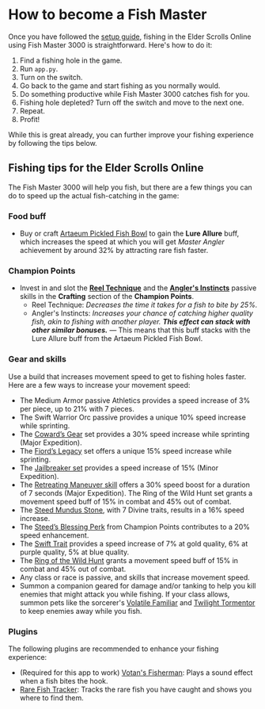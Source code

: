 # How to become a Fish Master

Once you have followed the [setup guide](./setup.md), fishing in the Elder Scrolls Online using Fish Master 3000 is
straightforward. Here's how to do it:

1. Find a fishing hole in the game.
2. Run `app.py`.
3. Turn on the switch.
4. Go back to the game and start fishing as you normally would.
5. Do something productive while Fish Master 3000 catches fish for you.
6. Fishing hole depleted? Turn off the switch and move to the next one.
7. Repeat.
8. Profit!

While this is great already, you can further improve your fishing experience by following the tips below.

## Fishing tips for the Elder Scrolls Online

The Fish Master 3000 will help you fish, but there are a few things you can do to speed up the actual fish-catching in
the game:

### Food buff

- Buy or craft [Artaeum Pickled Fish Bowl](https://eso-hub.com/en/food-drinks/delicacies/artaeum-pickled-fish-bowl) to
  gain the **Lure Allure** buff, which increases the speed at which you will get _Master Angler_ achievement by around
  32% by attracting rare fish faster.

### Champion Points

- Invest in and slot the [**Reel Technique**](https://eso-hub.com/en/champion-points/star/reel-technique) and the [**Angler's Instincts**](https://eso-hub.com/en/champion-points/star/anglers-instincts) passive skills in the 
  **Crafting** section of the **Champion Points**.
    - Reel Technique: *Decreases the time it takes for a fish to bite by 25%.*
    - Angler's Instincts: *Increases your chance of catching higher quality fish, akin to fishing with another
      player. **This effect can stack with other similar bonuses.*** — This means that this buff stacks with the
      Lure Allure buff from the Artaeum Pickled Fish Bowl.

### Gear and skills

Use a build that increases movement speed to get to fishing holes faster. Here are a few ways to increase your movement
speed:

- The Medium Armor passive Athletics provides a speed increase of 3% per piece, up to 21% with 7 pieces.
- The Swift Warrior Orc passive provides a unique 10% speed increase while sprinting.
- The [Coward’s Gear](https://eso-sets.com/set/cowards-gear) set provides a 30% speed increase while sprinting (Major
  Expedition).
- The [Fiord’s Legacy](https://eso-sets.com/set/fiords-legacy) set offers a unique 15% speed increase while sprinting.
- The [Jailbreaker set](https://eso-sets.com/set/jailbreaker) provides a speed increase of 15% (Minor Expedition).
- The [Retreating Maneuver skill](https://eso-hub.com/en/skills/alliance-war/assault/retreating-maneuver) offers a 30%
  speed boost for a duration of 7 seconds (Major Expedition). The Ring of the Wild Hunt set grants a movement speed buff
  of 15% in combat and 45% out of combat.
- The [Steed Mundus Stone](https://eso-hub.com/en/mundus-stones/the-steed), with 7 Divine traits, results in a 16% speed
  increase.
- The [Steed’s Blessing Perk](https://eso-hub.com/en/champion-points/star/steeds-blessing) from Champion Points
  contributes to a 20% speed enhancement.
- The [Swift Trait](https://eso-hub.com/en/traits/jewelry/swift) provides a speed increase of 7% at gold quality, 6% at
  purple quality, 5% at blue quality.
- The [Ring of the Wild Hunt](https://eso-hub.com/en/sets/ring-of-the-wild-hunt) grants a movement speed buff of 15% in
  combat and 45% out of combat.
- Any class or race is passive, and skills that increase movement speed.
- Summon a companion geared for damage and/or tanking to help you kill enemies that might attack you while fishing. If
  your class allows, summon pets like the
  sorcerer's [Volatile Familiar](https://eso-hub.com/en/skills/sorcerer/daedric-summoning/summon-volatile-familiar)
  and [Twilight Tormentor](https://eso-hub.com/en/skills/sorcerer/daedric-summoning/summon-twilight-tormentor) to keep
  enemies away while you fish.

### Plugins

The following plugins are recommended to enhance your fishing experience:

- (Required for this app to work) [Votan's Fisherman](https://www.esoui.com/downloads/info918-VotansFisherman.html):
  Plays a sound effect when a fish bites the hook.
- [Rare Fish Tracker](https://www.esoui.com/downloads/info665-RareFishTracker.html): Tracks the rare fish you have
  caught and shows you where to find them.